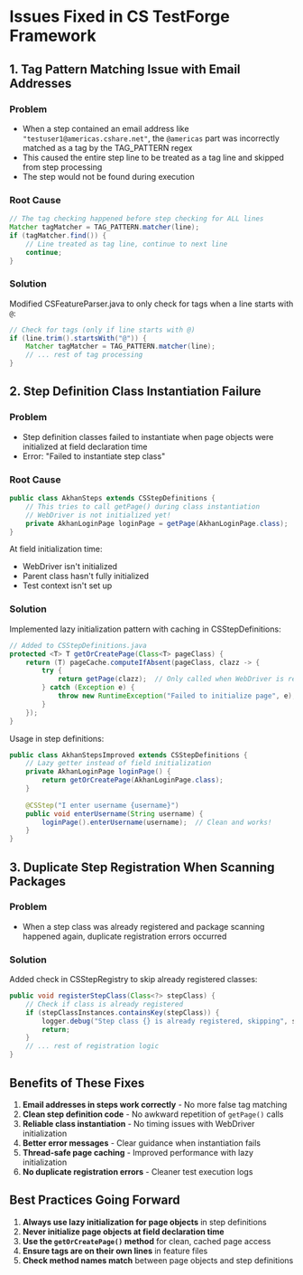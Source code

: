 # Issues Fixed in CS TestForge Framework

## 1. Tag Pattern Matching Issue with Email Addresses

### Problem
- When a step contained an email address like `"testuser1@americas.cshare.net"`, the `@americas` part was incorrectly matched as a tag by the TAG_PATTERN regex
- This caused the entire step line to be treated as a tag line and skipped from step processing
- The step would not be found during execution

### Root Cause
```java
// The tag checking happened before step checking for ALL lines
Matcher tagMatcher = TAG_PATTERN.matcher(line);
if (tagMatcher.find()) {
    // Line treated as tag line, continue to next line
    continue;
}
```

### Solution
Modified CSFeatureParser.java to only check for tags when a line starts with `@`:
```java
// Check for tags (only if line starts with @)
if (line.trim().startsWith("@")) {
    Matcher tagMatcher = TAG_PATTERN.matcher(line);
    // ... rest of tag processing
}
```

## 2. Step Definition Class Instantiation Failure

### Problem
- Step definition classes failed to instantiate when page objects were initialized at field declaration time
- Error: "Failed to instantiate step class"

### Root Cause
```java
public class AkhanSteps extends CSStepDefinitions {
    // This tries to call getPage() during class instantiation
    // WebDriver is not initialized yet!
    private AkhanLoginPage loginPage = getPage(AkhanLoginPage.class);  // FAILS!
}
```

At field initialization time:
- WebDriver isn't initialized
- Parent class hasn't fully initialized
- Test context isn't set up

### Solution
Implemented lazy initialization pattern with caching in CSStepDefinitions:

```java
// Added to CSStepDefinitions.java
protected <T> T getOrCreatePage(Class<T> pageClass) {
    return (T) pageCache.computeIfAbsent(pageClass, clazz -> {
        try {
            return getPage(clazz);  // Only called when WebDriver is ready
        } catch (Exception e) {
            throw new RuntimeException("Failed to initialize page", e);
        }
    });
}
```

Usage in step definitions:
```java
public class AkhanStepsImproved extends CSStepDefinitions {
    // Lazy getter instead of field initialization
    private AkhanLoginPage loginPage() {
        return getOrCreatePage(AkhanLoginPage.class);
    }
    
    @CSStep("I enter username {username}")
    public void enterUsername(String username) {
        loginPage().enterUsername(username);  // Clean and works!
    }
}
```

## 3. Duplicate Step Registration When Scanning Packages

### Problem
- When a step class was already registered and package scanning happened again, duplicate registration errors occurred

### Solution
Added check in CSStepRegistry to skip already registered classes:
```java
public void registerStepClass(Class<?> stepClass) {
    // Check if class is already registered
    if (stepClassInstances.containsKey(stepClass)) {
        logger.debug("Step class {} is already registered, skipping", stepClass.getName());
        return;
    }
    // ... rest of registration logic
}
```

## Benefits of These Fixes

1. **Email addresses in steps work correctly** - No more false tag matching
2. **Clean step definition code** - No awkward repetition of `getPage()` calls
3. **Reliable class instantiation** - No timing issues with WebDriver initialization
4. **Better error messages** - Clear guidance when instantiation fails
5. **Thread-safe page caching** - Improved performance with lazy initialization
6. **No duplicate registration errors** - Cleaner test execution logs

## Best Practices Going Forward

1. **Always use lazy initialization for page objects** in step definitions
2. **Never initialize page objects at field declaration time**
3. **Use the `getOrCreatePage()` method** for clean, cached page access
4. **Ensure tags are on their own lines** in feature files
5. **Check method names match** between page objects and step definitions